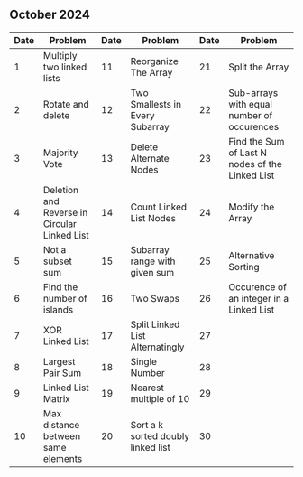 ## October 2024

| Date | Problem                                      | Date | Problem                            | Date | Problem                                         |
| ---- | -------------------------------------------- | ---- | ---------------------------------- | ---- | ----------------------------------------------- |
| 1    | Multiply two linked lists                    | 11   | Reorganize The Array               | 21   | Split the Array                                 |
| 2    | Rotate and delete                            | 12   | Two Smallests in Every Subarray    | 22   | Sub-arrays with equal number of occurences      |
| 3    | Majority Vote                                | 13   | Delete Alternate Nodes             | 23   | Find the Sum of Last N nodes of the Linked List |
| 4    | Deletion and Reverse in Circular Linked List | 14   | Count Linked List Nodes            | 24   | Modify the Array                                |
| 5    | Not a subset sum                             | 15   | Subarray range with given sum      | 25   | Alternative Sorting                             |
| 6    | Find the number of islands                   | 16   | Two Swaps                          | 26   | Occurence of an integer in a Linked List        |
| 7    | XOR Linked List                              | 17   | Split Linked List Alternatingly    | 27   |                                                 |
| 8    | Largest Pair Sum                             | 18   | Single Number                      | 28   |                                                 |
| 9    | Linked List Matrix                           | 19   | Nearest multiple of 10             | 29   |                                                 |
| 10   | Max distance between same elements           | 20   | Sort a k sorted doubly linked list | 30   |                                                 |

